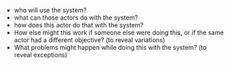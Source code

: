 - who will use the system?
- what can those actors do with the system?
- how does this actor do that with the system?
- How else might this work if someone else were doing this, or if the same actor had a different objective? (to reveal variations) 
- What problems might happen while doing this with the system? (to reveal exceptions)


